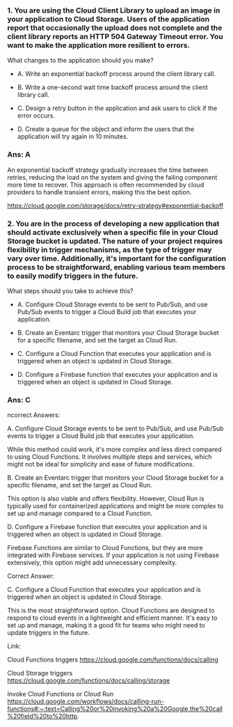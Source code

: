 ### 1. You are using the Cloud Client Library to upload an image in your application to Cloud Storage. Users of the application report that occasionally the upload does not complete and the client library reports an HTTP 504 Gateway Timeout error. You want to make the application more resilient to errors.

What changes to the application should you make?

- A. Write an exponential backoff process around the client library call.

- B. Write a one-second wait time backoff process around the client library call.

- C. Design a retry button in the application and ask users to click if the error occurs.

- D. Create a queue for the object and inform the users that the application will try again in 10 minutes.

### Ans: A

An exponential backoff strategy gradually increases the time between retries, reducing the load on the system and giving the failing component more time to recover. This approach is often recommended by cloud providers to handle transient errors, making this the best option.

https://cloud.google.com/storage/docs/retry-strategy#exponential-backoff

### 2. You are in the process of developing a new application that should activate exclusively when a specific file in your Cloud Storage bucket is updated. The nature of your project requires flexibility in trigger mechanisms, as the type of trigger may vary over time. Additionally, it's important for the configuration process to be straightforward, enabling various team members to easily modify triggers in the future.

What steps should you take to achieve this?

- A. Configure Cloud Storage events to be sent to Pub/Sub, and use Pub/Sub events to trigger a Cloud Build job that executes your application.

- B. Create an Eventarc trigger that monitors your Cloud Storage bucket for a specific filename, and set the target as Cloud Run.

- C. Configure a Cloud Function that executes your application and is triggered when an object is updated in Cloud Storage.

- D. Configure a Firebase function that executes your application and is triggered when an object is updated in Cloud Storage.

### Ans: C

ncorrect Answers:

A. Configure Cloud Storage events to be sent to Pub/Sub, and use Pub/Sub events to trigger a Cloud Build job that executes your application.

While this method could work, it's more complex and less direct compared to using Cloud Functions. It involves multiple steps and services, which might not be ideal for simplicity and ease of future modifications.

B. Create an Eventarc trigger that monitors your Cloud Storage bucket for a specific filename, and set the target as Cloud Run.

This option is also viable and offers flexibility. However, Cloud Run is typically used for containerized applications and might be more complex to set up and manage compared to a Cloud Function.

D. Configure a Firebase function that executes your application and is triggered when an object is updated in Cloud Storage.

Firebase Functions are similar to Cloud Functions, but they are more integrated with Firebase services. If your application is not using Firebase extensively, this option might add unnecessary complexity.



Correct Answer:

C. Configure a Cloud Function that executes your application and is triggered when an object is updated in Cloud Storage.

This is the most straightforward option. Cloud Functions are designed to respond to cloud events in a lightweight and efficient manner. It's easy to set up and manage, making it a good fit for teams who might need to update triggers in the future.



Link:

Cloud Functions triggers
https://cloud.google.com/functions/docs/calling

Cloud Storage triggers
https://cloud.google.com/functions/docs/calling/storage

Invoke Cloud Functions or Cloud Run
https://cloud.google.com/workflows/docs/calling-run-functions#:~:text=Calling%20or%20invoking%20a%20Google,the%20call%20field%20to%20http.
